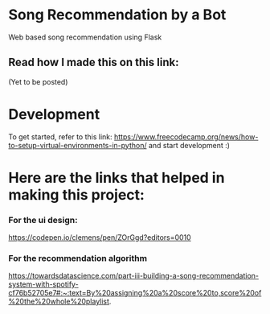 # Song Recommendation by a Bot
Web based song recommendation using Flask

## Read how I made this on this link:

(Yet to be posted)

# Development

To get started, refer to this link:
https://www.freecodecamp.org/news/how-to-setup-virtual-environments-in-python/
and start development :)

# Here are the links that helped in making this project:

### For the ui design:

https://codepen.io/clemens/pen/ZOrGgd?editors=0010

### For the recommendation algorithm

https://towardsdatascience.com/part-iii-building-a-song-recommendation-system-with-spotify-cf76b52705e7#:~:text=By%20assigning%20a%20score%20to,score%20of%20the%20whole%20playlist.

